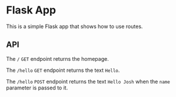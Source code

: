 # Flask App
This is a simple Flask app that shows how to use routes.

## API
The `/` `GET` endpoint returns the homepage.

The `/hello` `GET` endpoint returns the text `Hello`.

The `/hello` `POST` endpoint returns the text `Hello Josh` when the `name` 
parameter is passed to it.
